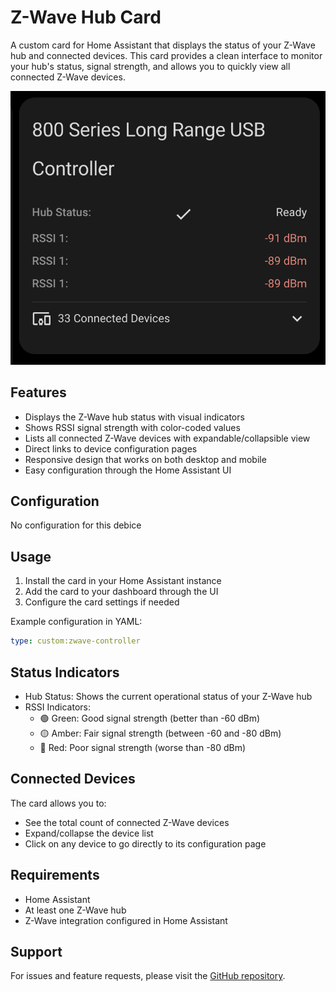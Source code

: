 # Z-Wave Hub Card

A custom card for Home Assistant that displays the status of your Z-Wave hub and connected devices. This card provides a clean interface to monitor your hub's status, signal strength, and allows you to quickly view all connected Z-Wave devices.

![card](../../../assets/cards/controller-info/card.png)

## Features

- Displays the Z-Wave hub status with visual indicators
- Shows RSSI signal strength with color-coded values
- Lists all connected Z-Wave devices with expandable/collapsible view
- Direct links to device configuration pages
- Responsive design that works on both desktop and mobile
- Easy configuration through the Home Assistant UI

## Configuration

No configuration for this debice

## Usage

1. Install the card in your Home Assistant instance
2. Add the card to your dashboard through the UI
3. Configure the card settings if needed

Example configuration in YAML:

```yaml
type: custom:zwave-controller
```

## Status Indicators

- Hub Status: Shows the current operational status of your Z-Wave hub
- RSSI Indicators:
  - 🟢 Green: Good signal strength (better than -60 dBm)
  - 🟡 Amber: Fair signal strength (between -60 and -80 dBm)
  - 🔴 Red: Poor signal strength (worse than -80 dBm)

## Connected Devices

The card allows you to:

- See the total count of connected Z-Wave devices
- Expand/collapse the device list
- Click on any device to go directly to its configuration page

## Requirements

- Home Assistant
- At least one Z-Wave hub
- Z-Wave integration configured in Home Assistant

## Support

For issues and feature requests, please visit the [GitHub repository](https://github.com/homeassistant-extras/zwave-card-set).
